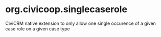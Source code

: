 # org.civicoop.singlecaserole
CiviCRM native extension to only allow one single occurence of a given case role on a given case type
